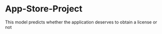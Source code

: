 # App-Store-Project
This model predicts whether the application deserves to obtain a license or not

